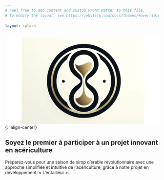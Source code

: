 ```yaml
---
# Feel free to add content and custom Front Matter to this file.
# To modify the layout, see https://jekyllrb.com/docs/themes/#overriding-theme-defaults

layout: splash
---
```


![logo](images/sa-et-sa.png){: .align-center}

## Soyez le premier à participer à un projet innovant en acériculture

Préparez-vous pour une saison de sirop d’érable révolutionnaire avec une approche simplifiée et intuitive de l’acériculture, grâce à notre projet en développement: « L’entailleur ».
